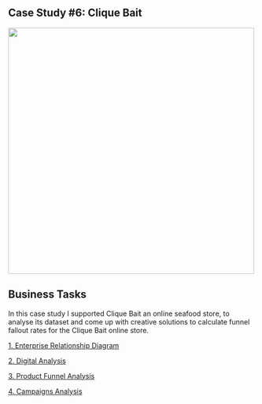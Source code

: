 ## Case Study #6: Clique Bait
<img src="https://8weeksqlchallenge.com/images/case-study-designs/6.png" width="500" height="500">

## Business Tasks
In this case study I supported Clique Bait an online seafood store, to analyse its dataset and come up with creative solutions to calculate funnel fallout rates for the Clique Bait online store.

[1. Enterprise Relationship Diagram](https://github.com/toludoyin/8-week-sql-challenge/blob/main/Case-Study-%236-Clique-Bait/1-Enterprise-Relationship-Diagram.sql)

[2. Digital Analysis](https://github.com/toludoyin/8-week-sql-challenge/blob/main/Case-Study-%236-Clique-Bait/2-Digital-Analysis.sql)

[3. Product Funnel Analysis](https://github.com/toludoyin/8-week-sql-challenge/blob/main/Case-Study-%236-Clique-Bait/3-Product-Funnel-Analysis.sql)

[4. Campaigns Analysis](https://github.com/toludoyin/8-week-sql-challenge/blob/main/Case-Study-%236-Clique-Bait/4-Campaigns-Analysis.sql)
